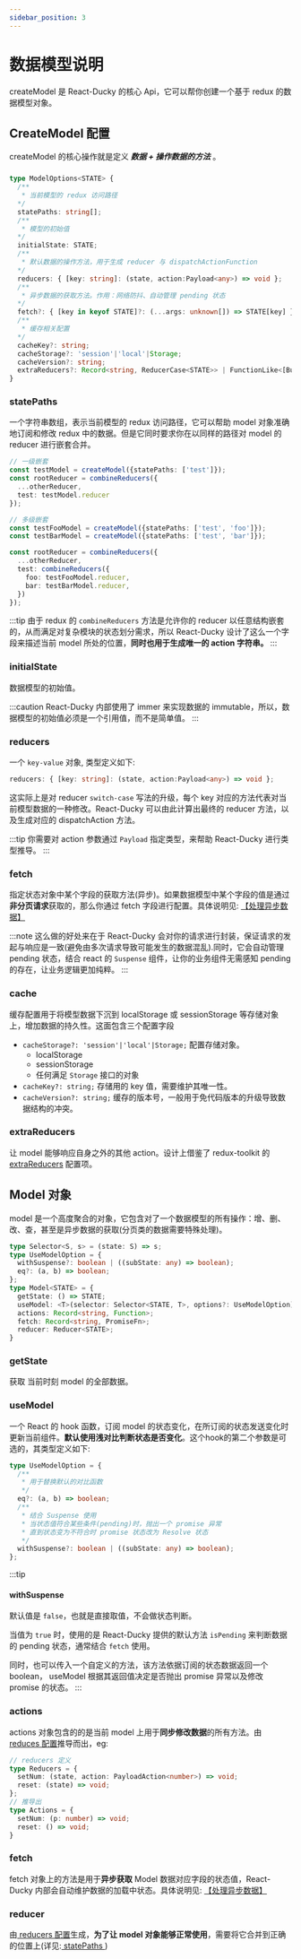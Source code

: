 ```yaml
---
sidebar_position: 3
---
```


# 数据模型说明

createModel 是 React-Ducky 的核心 Api，它可以帮你创建一个基于 redux 的数据模型对象。

## CreateModel 配置
createModel 的核心操作就是定义 _**数据 + 操作数据的方法**_ 。
### 
```ts title="ModelOptions" {6-13}
type ModelOptions<STATE> {
  /**
   * 当前模型的 redux 访问路径
  */
  statePaths: string[];
  /**
   * 模型的初始值
  */
  initialState: STATE;
  /**
   * 默认数据的操作方法，用于生成 reducer 与 dispatchActionFunction
  */
  reducers: { [key: string]: (state, action:Payload<any>) => void };
  /**
   * 异步数据的获取方法。作用：网络防抖、自动管理 pending 状态
  */
  fetch?: { [key in keyof STATE]?: (...args: unknown[]) => STATE[key] };
  /**
   * 缓存相关配置
  */
  cacheKey?: string;
  cacheStorage?: 'session'|'local'|Storage;
  cacheVersion?: string;
  extraReducers?: Record<string, ReducerCase<STATE>> | FunctionLike<[Builder<STATE>], void>;
}
```
### statePaths

一个字符串数组，表示当前模型的 redux 访问路径，它可以帮助 model 对象准确地订阅和修改 redux 中的数据。但是它同时要求你在以同样的路径对 model 的 reducer 进行嵌套合并。

```ts
// 一级嵌套
const testModel = createModel({statePaths: ['test']});
const rootReducer = combineReducers({
  ...otherReducer,
  test: testModel.reducer
});

// 多级嵌套
const testFooModel = createModel({statePaths: ['test', 'foo']});
const testBarModel = createModel({statePaths: ['test', 'bar']});

const rootReducer = combineReducers({
  ...otherReducer,
  test: combineReducers({
    foo: testFooModel.reducer,
    bar: testBarModel.reducer,
  })
});
```
:::tip
由于 redux 的 `combineReducers` 方法是允许你的 reducer 以任意结构嵌套的，从而满足对复杂模块的状态划分需求，所以 React-Ducky 设计了这么一个字段来描述当前 model 所处的位置，**同时也用于生成唯一的 action 字符串。**
:::

### initialState
数据模型的初始值。

:::caution
React-Ducky 内部使用了 immer 来实现数据的 immutable，所以，数据模型的初始值必须是一个引用值，而不是简单值。
:::

### reducers
一个 `key-value` 对象, 类型定义如下:
```ts
reducers: { [key: string]: (state, action:Payload<any>) => void };
```
这实际上是对 reducer `switch-case` 写法的升级，每个 key 对应的方法代表对当前模型数据的一种修改。React-Ducky 可以由此计算出最终的 reducer 方法，以及生成对应的 dispatchAction 方法。 

:::tip
你需要对 action 参数通过 `Payload` 指定类型，来帮助 React-Ducky 进行类型推导。
:::

### fetch
指定状态对象中某个字段的获取方法(异步)。如果数据模型中某个字段的值是通过**非分页请求**获取的，那么你通过 fetch 字段进行配置。具体说明见: [【处理异步数据】](./async)

:::note
这么做的好处来在于 React-Ducky 会对你的请求进行封装，保证请求的发起与响应是一致(避免由多次请求导致可能发生的数据混乱).同时，它会自动管理 pending 状态，结合 react 的 `Suspense` 组件，让你的业务组件无需感知 pending 的存在，让业务逻辑更加纯粹。
:::

### cache

缓存配置用于将模型数据下沉到 localStorage 或 sessionStorage 等存储对象上，增加数据的持久性。这面包含三个配置字段
- `cacheStorage?: 'session'|'local'|Storage;` 配置存储对象。
  - localStorage
  - sessionStorage
  - 任何满足 `Storage`  接口的对象
- `cacheKey?: string;`  存储用的 key 值，需要维护其唯一性。
- `cacheVersion?: string;` 缓存的版本号，一般用于免代码版本的升级导致数据结构的冲突。

### extraReducers

让 model 能够响应自身之外的其他 action。设计上借鉴了 redux-toolkit 的 [extraReducers](https://redux-toolkit.js.org/api/createSlice#extrareducers) 配置项。


## Model 对象

model 是一个高度聚合的对象，它包含对了一个数据模型的所有操作：增、删、改、查，甚至是异步数据的获取(分页类的数据需要特殊处理)。

```ts
type Selector<S, s> = (state: S) => s;
type UseModelOption = {
  withSuspense?: boolean | ((subState: any) => boolean);
  eq?: (a, b) => boolean;
};
type Model<STATE> = {
  getState: () => STATE;
  useModel: <T>(selector: Selector<STATE, T>, options?: UseModelOption) => T;
  actions: Record<string, Function>;
  fetch: Record<string, PromiseFn>;
  reducer: Reducer<STATE>;
}
```
### getState
获取 当前时刻 model 的全部数据。

### useModel
一个 React 的 hook 函数，订阅 model 的状态变化，在所订阅的状态发送变化时更新当前组件。**默认使用浅对比判断状态是否变化**。这个hook的第二个参数是可选的，其类型定义如下:
```ts
type UseModelOption = {
  /**
   * 用于替换默认的对比函数
   */
  eq?: (a, b) => boolean;
  /**
   * 结合 Suspense 使用
   * 当状态值符合某些条件(pending)时，抛出一个 promise 异常
   * 直到状态变为不符合时 promise 状态改为 Resolve 状态
   */
  withSuspense?: boolean | ((subState: any) => boolean);
};
```

:::tip
#### withSuspense
默认值是 `false`，也就是直接取值，不会做状态判断。

当值为 `true` 时，使用的是 React-Ducky 提供的默认方法 `isPending` 来判断数据的 pending 状态，通常结合 `fetch`  使用。

同时，也可以传入一个自定义的方法，该方法依据订阅的状态数据返回一个 boolean， useModel 根据其返回值决定是否抛出 promise 异常以及修改 promise 的状态。
:::

### actions
actions 对象包含的的是当前 model 上用于**同步修改数据**的所有方法。由 [reduces 配置](#reducers)推导而出，eg:

```ts
// reducers 定义
type Reducers = {
  setNum: (state, action: PayloadAction<number>) => void;
  reset: (state) => void;
};
// 推导出
type Actions = {
  setNum: (p: number) => void;
  reset: () => void;
}
```

### fetch
fetch 对象上的方法是用于**异步获取** Model 数据对应字段的状态值，React-Ducky 内部会自动维护数据的加载中状态。具体说明见: [【处理异步数据】](./async)

### reducer

由[ reducers 配置](#reducers)生成，**为了让 model 对象能够正常使用**，需要将它合并到正确的位置上(详见:[ statePaths ](#statepaths))

